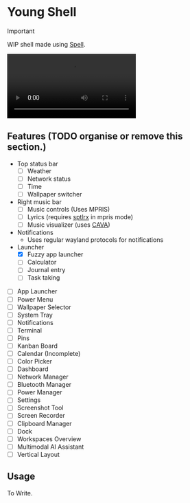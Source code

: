 # Young Shell

> [!IMPORTANT]
> WIP shell made using [Spell](https://github.com/VimYoung/Spell).

![](./assets/bar.mp4)

## Features (TODO organise or remove this section.)

- Top status bar
  - [ ] Weather
  - [ ] Network status
  - [ ] Time
  - [ ] Wallpaper switcher
- Right music bar
  - [ ] Music controls (Uses MPRIS)
  - [ ] Lyrics (requires [sptlrx](https://github.com/raitonoberu/sptlrx) in mpris mode)
  - [ ] Music visualizer (uses [CAVA](https://github.com/karlstav/cava))
- Notifications
  - Uses regular wayland protocols for notifications
- Launcher
  - [x] Fuzzy app launcher
  - [ ] Calculator
  - [ ] Journal entry
  - [ ] Task taking

- [ ] App Launcher
- [ ] Power Menu
- [ ] Wallpaper Selector
- [ ] System Tray
- [ ] Notifications
- [ ] Terminal
- [ ] Pins
- [ ] Kanban Board
- [ ] Calendar (Incomplete)
- [ ] Color Picker
- [ ] Dashboard
- [ ] Network Manager
- [ ] Bluetooth Manager
- [ ] Power Manager
- [ ] Settings
- [ ] Screenshot Tool
- [ ] Screen Recorder
- [ ] Clipboard Manager
- [ ] Dock
- [ ] Workspaces Overview
- [ ] Multimodal AI Assistant
- [ ] Vertical Layout

## Usage

To Write.

